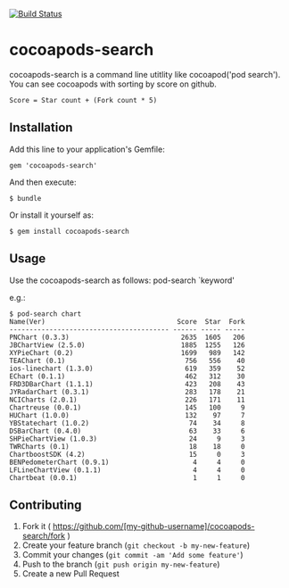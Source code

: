 [![Build Status](https://secure.travis-ci.org/rochefort/cocoapods-search.png)](http://travis-ci.org/rochefort/cocoapods-search)

# cocoapods-search

cocoapods-search is a command line utitlity like cocoapod('pod search').  
You can see cocoapods with sorting by score on github.  

    Score = Star count + (Fork count * 5)

## Installation

Add this line to your application's Gemfile:

    gem 'cocoapods-search'

And then execute:

    $ bundle

Or install it yourself as:

    $ gem install cocoapods-search

## Usage

Use the cocoapods-search as follows:
    pod-search `keyword'

e.g.:

```
$ pod-search chart
Name(Ver)                                 Score  Star  Fork
---------------------------------------- ------ ----- -----
PNChart (0.3.3)                            2635  1605   206
JBChartView (2.5.0)                        1885  1255   126
XYPieChart (0.2)                           1699   989   142
TEAChart (0.1)                              756   556    40
ios-linechart (1.3.0)                       619   359    52
EChart (0.1.1)                              462   312    30
FRD3DBarChart (1.1.1)                       423   208    43
JYRadarChart (0.3.1)                        283   178    21
NCICharts (2.0.1)                           226   171    11
Chartreuse (0.0.1)                          145   100     9
HUChart (1.0.0)                             132    97     7
YBStatechart (1.0.2)                         74    34     8
DSBarChart (0.4.0)                           63    33     6
SHPieChartView (1.0.3)                       24     9     3
TWRCharts (0.1)                              18    18     0
ChartboostSDK (4.2)                          15     0     3
BENPedometerChart (0.9.1)                     4     4     0
LFLineChartView (0.1.1)                       4     4     0
Chartbeat (0.0.1)                             1     1     0
```

## Contributing

1. Fork it ( https://github.com/[my-github-username]/cocoapods-search/fork )
2. Create your feature branch (`git checkout -b my-new-feature`)
3. Commit your changes (`git commit -am 'Add some feature'`)
4. Push to the branch (`git push origin my-new-feature`)
5. Create a new Pull Request
